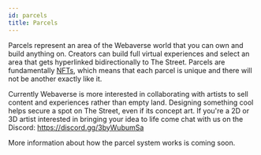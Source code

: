 ```yaml
---
id: parcels 
title: Parcels 
---
```


Parcels represent an area of the Webaverse world that you can own and build anything on. Creators can build full virtual experiences and select an area that gets hyperlinked bidirectionally to The Street. Parcels are fundamentally [NFTs](./nfts), which means that each parcel is unique and there will not be another exactly like it. 

Currently Webaverse is more interested in collaborating with artists to sell content and experiences rather than empty land. Designing something cool helps secure a spot on The Street, even if its concept art. If you're a 2D or 3D artist interested in bringing your idea to life come chat with us on the Discord: https://discord.gg/3byWubumSa



More information about how the parcel system works is coming soon.